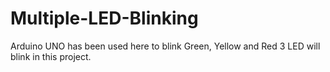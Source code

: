 # Multiple-LED-Blinking
Arduino UNO has been used here to blink Green, Yellow and Red 3 LED will blink in this project.
